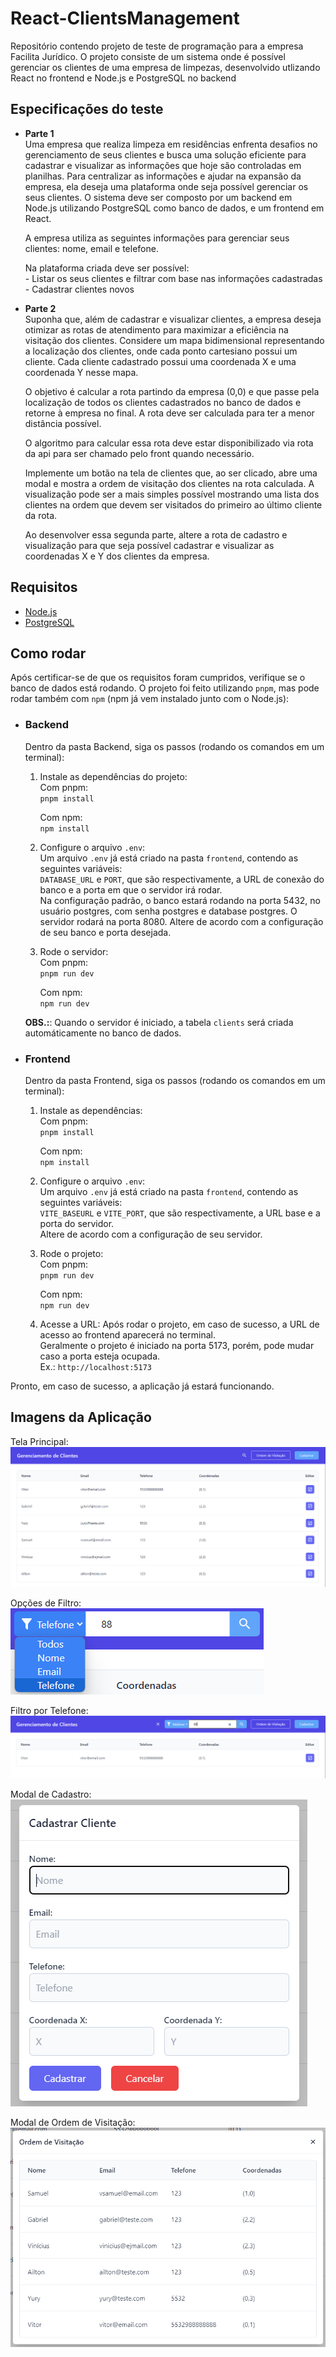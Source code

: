 # React-ClientsManagement

Repositório contendo projeto de teste de programação para a empresa Facilita Jurídico. O projeto consiste de um sistema onde é possível gerenciar os clientes de uma empresa de limpezas, desenvolvido utlizando React no frontend e Node.js e PostgreSQL no backend

## Especificações do teste

- **Parte 1**  
    Uma empresa que realiza limpeza em residências enfrenta desafios no gerenciamento de seus clientes e busca uma solução eficiente para cadastrar e visualizar as informações que hoje são controladas em planilhas. Para centralizar as informações e ajudar na expansão da empresa, ela deseja uma plataforma onde seja possível gerenciar os seus clientes. O sistema deve ser composto por um backend em Node.js utilizando PostgreSQL como banco de dados, e um frontend em React.

    A empresa utiliza as seguintes informações para gerenciar seus clientes: nome, email e telefone.

    Na plataforma criada deve ser possível:  
        - Listar os seus clientes e filtrar com base nas informações cadastradas
        - Cadastrar clientes novos
- **Parte 2**  
    Suponha que, além de cadastrar e visualizar clientes, a empresa deseja otimizar as rotas de atendimento para maximizar a eficiência na visitação dos clientes. Considere um mapa bidimensional representando a localização dos clientes, onde cada ponto cartesiano possui um cliente. Cada cliente cadastrado possui uma coordenada X e uma coordenada Y nesse mapa.

    O objetivo é calcular a rota partindo da empresa (0,0) e que passe pela localização de todos os clientes cadastrados no banco de dados e retorne à empresa no final. A rota deve ser calculada para ter a menor distância possível.

    O algoritmo para calcular essa rota deve estar disponibilizado via rota da api para ser chamado pelo front quando necessário.

    Implemente um botão na tela de clientes que, ao ser clicado, abre uma modal e mostra a ordem de visitação dos clientes na rota calculada. A visualização pode ser a mais simples possível mostrando uma lista dos clientes na ordem que devem ser visitados do primeiro ao último cliente da rota.

    Ao desenvolver essa segunda parte, altere a rota de cadastro e visualização para que seja possível cadastrar e visualizar as coordenadas X e Y dos clientes da empresa.

## Requisitos

- [Node.js](https://nodejs.org/en)
- [PostgreSQL](https://www.postgresql.org/)

## Como rodar

Após certificar-se de que os requisitos foram cumpridos, verifique se o banco de dados está rodando.
O projeto foi feito utilizando `pnpm`, mas pode rodar também com `npm` (npm já vem instalado junto com o Node.js):

- ### Backend

    Dentro da pasta Backend, siga os passos (rodando os comandos em um terminal):

    1. Instale as dependências do projeto:  
        Com pnpm:  
        `pnpm install`  

        Com npm:  
        `npm install`

    2. Configure o arquivo `.env`:  
        Um arquivo `.env` já está criado na pasta `frontend`, contendo as seguintes variáveis:  
        `DATABASE_URL` e `PORT`, que são respectivamente, a URL de conexão do banco e a porta em que o servidor irá rodar.  
        Na configuração padrão, o banco estará rodando na porta 5432, no usuário postgres, com senha postgres e database postgres. O servidor rodará na porta 8080.
        Altere de acordo com a configuração de seu banco e porta desejada.

    3. Rode o servidor:  
        Com pnpm:  
        `pnpm run dev`  

        Com npm:  
        `npm run dev`

    **OBS.:**: Quando o servidor é iniciado, a tabela `clients` será criada automáticamente no banco de dados.

- ### Frontend

    Dentro da pasta Frontend, siga os passos (rodando os comandos em um terminal):

    1. Instale as dependências:  
        Com pnpm:  
        `pnpm install`  

        Com npm:  
        `npm install`

    2. Configure o arquivo `.env`:  
        Um arquivo `.env` já está criado na pasta `frontend`, contendo as seguintes variáveis:  
        `VITE_BASEURL` e `VITE_PORT`, que são respectivamente, a URL base e a porta do servidor.  
        Altere de acordo com a configuração de seu servidor.

    3. Rode o projeto:  
        Com pnpm:  
        `pnpm run dev`  

        Com npm:  
        `npm run dev`

    4. Acesse a URL:
        Após rodar o projeto, em caso de sucesso, a URL de acesso ao frontend aparecerá no terminal.  
        Geralmente o projeto é iniciado na porta 5173, porém, pode mudar caso a porta esteja ocupada.  
        Ex.: `http://localhost:5173`
  
Pronto, em caso de sucesso, a aplicação já estará funcionando.  

## Imagens da Aplicação  

Tela Principal:  
![Tela Principal](./images/main.png)

Opções de Filtro:  
![Opcoes de Filtro](./images/filterOptions.png)

Filtro por Telefone:  
![Filtro por Telefone](./images/filter.png)

Modal de Cadastro:  
![Modal de Cadastro](./images/modalAdd.png)

Modal de Ordem de Visitação:  
![Modal de Ordem de Visitacao](./images/modalOrder.png)
